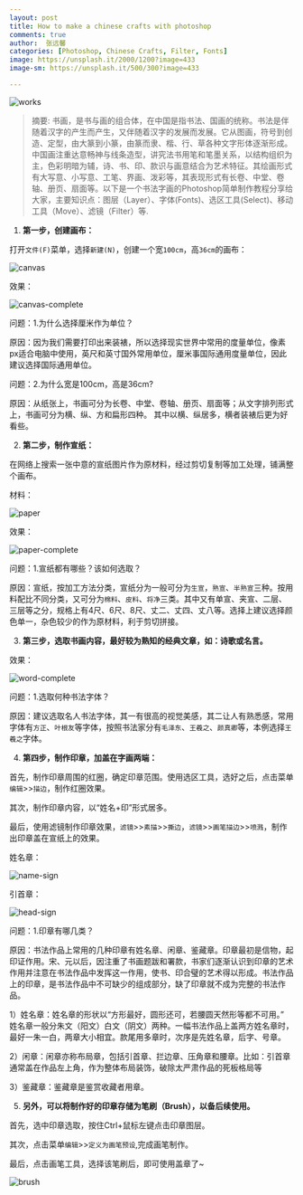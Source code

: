 ```yaml
---
layout: post
title: How to make a chinese crafts with photoshop
comments: true
author:  张远馨
categories: [Photoshop, Chinese Crafts, Filter, Fonts]
image: https://unsplash.it/2000/1200?image=433
image-sm: https://unsplash.it/500/300?image=433

---
```


![works](/assets/images/2016-11-19/jobs-crafts.jpg)

>    摘要: 书画，是书与画的组合体，在中国是指书法、国画的统称。书法是伴随着汉字的产生而产生，又伴随着汉字的发展而发展。它从图画，符号到创造、定型，由大篆到小篆，由篆而隶、楷、行、草各种文字形体逐渐形成。中国画注重达意畅神与线条造型，讲究法书用笔和笔墨关系，以结构组织为主，色彩明暗为辅，诗、书、印、款识与画意结合为艺术特征。其绘画形式有大写意、小写意、工笔、界画、泼彩等，其表现形式有长卷、中堂、卷轴、册页、扇面等。以下是一个书法字画的Photoshop简单制作教程分享给大家，主要知识点：图层（Layer）、字体(Fonts)、选区工具(Select)、移动工具（Move）、滤镜（Filter）等.


1. **第一步，创建画布：**

  打开`文件(F)`菜单，选择`新建(N)`，创建一个宽`100cm`，高`36cm`的画布：
  
  ![canvas](/assets/images/2016-11-19/canvas.png)
  
  效果：
  
  ![canvas-complete](/assets/images/2016-11-19/canvas-complete.png)
  
  问题：1.为什么选择厘米作为单位？

  原因：因为我们需要打印出来装裱，所以选择现实世界中常用的度量单位，像素px适合电脑中使用，英尺和英寸国外常用单位，厘米事国际通用度量单位，因此建议选择国际通用单位。

  问题：2.为什么宽是100cm，高是36cm?
  
  原因：从纸张上，书画可分为长卷、中堂、卷轴、册页、扇面等；从文字排列形式上，书画可分为横、纵、方和扁形四种。 其中以横、纵居多，横者装裱后更为好看些。

2.  **第二步，制作宣纸：**

  在网络上搜索一张中意的宣纸图片作为原材料，经过剪切复制等加工处理，铺满整个画布。
  
  材料：
  
  ![paper](/assets/images/2016-11-19/paper.jpg)
  
  效果：
  
  ![paper-complete](/assets/images/2016-11-19/paper-complete.png)
  
  问题：1.宣纸都有哪些？该如何选取？
  
  原因：宣纸，按加工方法分类，宣纸分为一般可分为`生宣`，`熟宣`、`半熟宣`三种。按用料配比不同分类，又可分为`棉料`、`皮料`、`将净`三类。其中又有单宣、夹宣、二层、三层等之分，规格上有4尺、6尺、8尺、丈二、丈四、丈八等。选择上建议选择颜色单一，杂色较少的作为原材料，利于剪切拼接。

3.  **第三步，选取书画内容，最好较为熟知的经典文章，如：诗歌或名言。**

  效果：
  
  ![word-complete](/assets/images/2016-11-19/word-complete.png)
  
  问题：1.选取何种书法字体？
  
  原因：建议选取名人书法字体，其一有很高的视觉美感，其二让人有熟悉感，常用字体有`方正`、`叶根友`等字体，按照书法家分有`毛泽东`、`王羲之`、`颜真卿`等，本例选择`王羲之`字体。

4. **第四步，制作印章，加盖在字画两端：**

  首先，制作印章周围的红圈，确定印章范围。使用选区工具，选好之后，点击菜单`编辑`>>`描边`，制作红圈效果。
  
  其次，制作印章内容，以“姓名+印”形式居多。
  
  最后，使用滤镜制作印章效果，`滤镜`>>`素描`>>`撕边`，`滤镜`>>`画笔描边`>>`喷溅`，制作出印章盖在宣纸上的效果。
  
  姓名章：
  
  ![name-sign](/assets/images/2016-11-19/name-sign.png)
  
  引首章：
  
  ![head-sign](/assets/images/2016-11-19/head-sign.png)
  
  问题：1.印章有哪几类？
  
  原因：书法作品上常用的几种印章有姓名章、闲章、鉴藏章。印章最初是信物，起印证作用。宋、元以后，因注重了书画题跋和署款，书家们逐渐认识到印章的艺术作用并注意在书法作品中发挥这一作用，使书、印合璧的艺术得以形成。书法作品上的印章，是书法作品中不可缺少的组成部分，缺了印章就不成为完整的书法作品。
  
  1）姓名章：姓名章的形状以“方形最好，圆形还可，若腰圆天然形等都不可用。” 姓名章一般分朱文（阳文）白文（阴文）两种。一幅书法作品上盖两方姓名章时，最好一朱一白，两章大小相宜。款尾用多章时，次序是先姓名章，后字、号章。
  
  2）闲章：闲章亦称布局章，包括引首章、拦边章、压角章和腰章。比如：引首章通常盖在作品左上角，作为整体布局装饰，破除太严肃作品的死板格局等
  
  3）鉴藏章：鉴藏章是鉴赏收藏者用章。
  
5. **另外，可以将制作好的印章存储为笔刷（Brush），以备后续使用。**

  首先，选中印章选取，按住Ctrl+鼠标左键点击印章图层。
  
  其次，点击菜单`编辑`>>`定义为画笔预设`,完成画笔制作。
  
  最后，点击画笔工具，选择该笔刷后，即可使用盖章了~
  
  ![brush](/assets/images/2016-11-19/brush.png)
